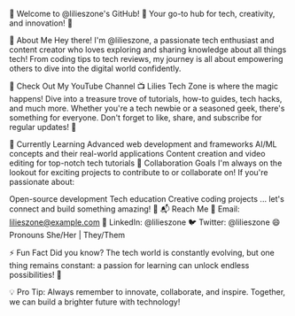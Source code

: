 👋 Welcome to @lilieszone's GitHub!
🌟 Your go-to hub for tech, creativity, and innovation! 🌟

🚀 About Me
Hey there! I'm @lilieszone, a passionate tech enthusiast and content creator who loves exploring and sharing knowledge about all things tech! From coding tips to tech reviews, my journey is all about empowering others to dive into the digital world confidently.

🎥 Check Out My YouTube Channel
📺 Lilies Tech Zone is where the magic happens!
Dive into a treasure trove of tutorials, how-to guides, tech hacks, and much more. Whether you're a tech newbie or a seasoned geek, there's something for everyone. Don't forget to like, share, and subscribe for regular updates! 🎉

🌱 Currently Learning
Advanced web development and frameworks
AI/ML concepts and their real-world applications
Content creation and video editing for top-notch tech tutorials
💞️ Collaboration Goals
I'm always on the lookout for exciting projects to contribute to or collaborate on! If you're passionate about:

Open-source development
Tech education
Creative coding projects
... let's connect and build something amazing! 🚀
📬 Reach Me
📧 Email: lilieszone@example.com
💼 LinkedIn: @lilieszone
🐦 Twitter: @lilieszone
😄 Pronouns
She/Her | They/Them

⚡ Fun Fact
Did you know? The tech world is constantly evolving, but one thing remains constant: a passion for learning can unlock endless possibilities! 🌟

💡 Pro Tip: Always remember to innovate, collaborate, and inspire. Together, we can build a brighter future with technology!

<!--- lilieszone/lilieszone is a ✨ special ✨ repository because its `README.md` (this file) appears on your GitHub profile. You can click the Preview link to take a look at your changes. --->
